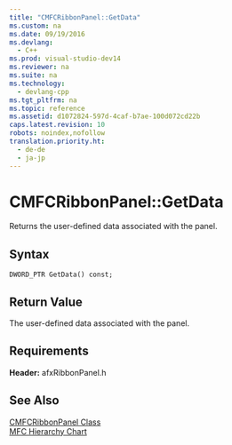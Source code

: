 ```yaml
---
title: "CMFCRibbonPanel::GetData"
ms.custom: na
ms.date: 09/19/2016
ms.devlang: 
  - C++
ms.prod: visual-studio-dev14
ms.reviewer: na
ms.suite: na
ms.technology: 
  - devlang-cpp
ms.tgt_pltfrm: na
ms.topic: reference
ms.assetid: d1072824-597d-4caf-b7ae-100d072cd22b
caps.latest.revision: 10
robots: noindex,nofollow
translation.priority.ht: 
  - de-de
  - ja-jp
---
```

# CMFCRibbonPanel::GetData
Returns the user-defined data associated with the panel.  
  
## Syntax  
  
```  
DWORD_PTR GetData() const;  
```  
  
## Return Value  
 The user-defined data associated with the panel.  
  
## Requirements  
 **Header:** afxRibbonPanel.h  
  
## See Also  
 [CMFCRibbonPanel Class](../vs140/CMFCRibbonPanel-Class.md)   
 [MFC Hierarchy Chart](../vs140/Hierarchy-Chart.md)